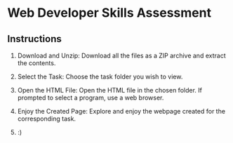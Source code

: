 # Web Developer Skills Assessment

## Instructions

1. Download and Unzip: Download all the files as a ZIP archive and extract the contents.

2. Select the Task: Choose the task folder you wish to view.

3. Open the HTML File: Open the HTML file in the chosen folder. If prompted to select a program, use a web browser.

4. Enjoy the Created Page: Explore and enjoy the webpage created for the corresponding task.

5. :)
